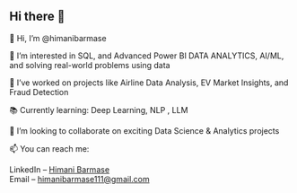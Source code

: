 ## Hi there 👋

👋 Hi, I’m @himanibarmase  

👀 I’m interested in  SQL, and Advanced Power BI DATA ANALYTICS, AI/ML, and solving real-world problems using data  

💼 I’ve worked on projects like Airline Data Analysis, EV Market Insights, and Fraud Detection  

📚 Currently learning: Deep Learning, NLP , LLM

💞️ I’m looking to collaborate on exciting Data Science & Analytics projects  

📫 You can reach me:  

LinkedIn – [Himani Barmase](https://www.linkedin.com/in/himani-barmase-45a822221/)  
Email – himanibarmase111@gmail.com

